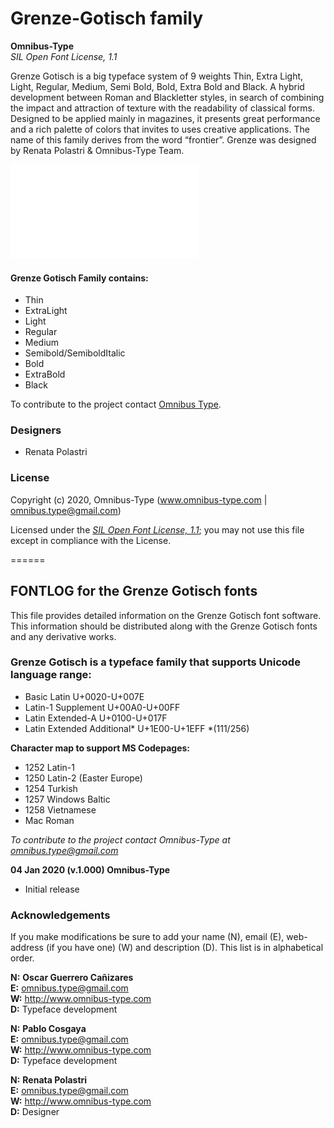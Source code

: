 # Grenze-Gotisch  family

**Omnibus-Type**  
*SIL Open Font License, 1.1*

Grenze Gotisch is a big typeface system of 9 weights Thin, Extra Light, Light, Regular, Medium, Semi Bold, Bold, Extra Bold and Black. A hybrid development between Roman and Blackletter styles, in search of combining the impact and attraction of texture with the readability of classical forms. Designed to be applied mainly in magazines, it presents great performance and a rich palette of colors that invites to uses creative applications. The name of this family derives from the word “frontier”. Grenze was designed by Renata Polastri & Omnibus-Type Team. 


![Sample of Grenze-Gotisch Family.](GrenzeGotisch.pdf "Grenze Gotisch Family")

#### Grenze Gotisch Family contains:

* Thin
* ExtraLight
* Light
* Regular
* Medium
* Semibold/SemiboldItalic
* Bold
* ExtraBold
* Black

To contribute to the project contact [Omnibus Type](http://omnibus-type.com/).

### Designers

* Renata Polastri

### License

Copyright (c) 2020, Omnibus-Type (www.omnibus-type.com | omnibus.type@gmail.com)

Licensed under the [*SIL Open Font License, 1.1*](http://scripts.sil.org/OFL); you may not use this file except in compliance with the License.

======
## FONTLOG for the Grenze Gotisch fonts

This file provides detailed information on the Grenze Gotisch font software.  
This information should be distributed along with the Grenze Gotisch fonts and any derivative works.

### Grenze Gotisch is a typeface family that supports Unicode language range: 

* Basic Latin 					U+0020-U+007E
* Latin-1 Supplement 			U+00A0-U+00FF
* Latin Extended-A 				U+0100-U+017F
* Latin Extended Additional*	U+1E00-U+1EFF *(111/256)

**Character map to support MS Codepages:**
* 1252 Latin-1
* 1250 Latin-2 (Easter Europe)
* 1254 Turkish
* 1257 Windows Baltic
* 1258 Vietnamese
* Mac Roman

*To contribute to the project contact Omnibus-Type at omnibus.type@gmail.com*

**04 Jan 2020 (v.1.000) Omnibus-Type**  
- Initial release

### Acknowledgements

If you make modifications be sure to add your name (N), email (E), web-address
(if you have one) (W) and description (D). This list is in alphabetical order.

**N:** **Oscar Guerrero Cañizares**  
**E:** omnibus.type@gmail.com  
**W:** http://www.omnibus-type.com  
**D:** Typeface development

**N:** **Pablo Cosgaya**  
**E:** omnibus.type@gmail.com  
**W:** http://www.omnibus-type.com  
**D:** Typeface development

**N:** **Renata Polastri**  
**E:** omnibus.type@gmail.com  
**W:** http://www.omnibus-type.com  
**D:** Designer
